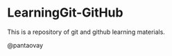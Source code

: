 LearningGit-GitHub
==================

This is a repository of git and github learning materials.

@pantaovay